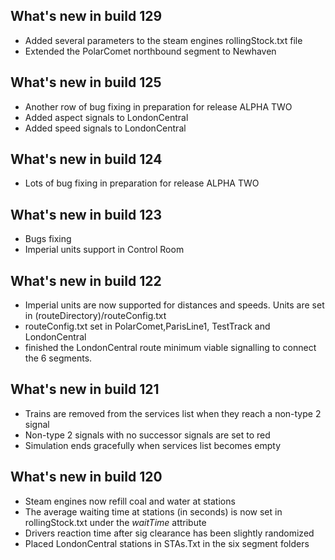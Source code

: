 ## What's new in build 129
- Added several parameters to the steam engines rollingStock.txt file
- Extended the PolarComet northbound segment to Newhaven

## What's new in build 125
- Another row of bug fixing in preparation for release ALPHA TWO
- Added aspect signals to LondonCentral
- Added speed signals to LondonCentral

## What's new in build 124
- Lots of bug fixing in preparation for release ALPHA TWO

## What's new in build 123
- Bugs fixing
- Imperial units support in Control Room

## What's new in build 122
- Imperial units are now supported for distances and speeds. Units are set in (routeDirectory)/routeConfig.txt
- routeConfig.txt set in PolarComet,ParisLine1, TestTrack and LondonCentral
- finished the LondonCentral route minimum viable signalling to connect the 6 segments.

## What's new in build 121
- Trains are removed from the services list when they reach a non-type 2 signal
- Non-type 2 signals with no successor signals are set to red
- Simulation ends gracefully when services list becomes empty

## What's new in build 120
- Steam engines now refill coal and water at stations
- The average waiting time at stations (in seconds) is now set in rollingStock.txt under the *waitTime* attribute
- Drivers reaction time after sig clearance has been slightly randomized
- Placed LondonCentral stations in STAs.Txt in the six segment folders
